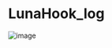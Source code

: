 # LunaHook_log
![image](https://github.com/Limour-dev/LunaHook_log/assets/93720049/901d4af4-57c9-4556-9aa9-73f682e3c1ba)

